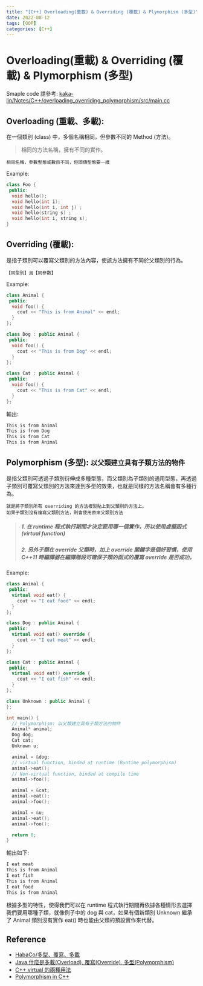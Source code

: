 ```yaml
---
title: "[C++] Overloading(重載) & Overriding (覆載) & Plymorphism (多型)"
date: 2022-08-12
tags: [OOP]
categories: [C++]
---
```


# Overloading(重載) & Overriding (覆載) & Plymorphism (多型)

Smaple code 請參考: [kaka-lin/Notes/C++/overloading_overriding_polymorphism/src/main.cc ](https://github.com/kaka-lin/Notes/blob/master/C%2B%2B/overloading_overriding_polymorphism/src/main.cc)

## Overloading (重載、多載):

在一個類別 (class) 中，多個名稱相同，但參數不同的 Method (方法)。

> 相同的方法名稱，擁有不同的實作。

```
相同名稱，參數型態或數目不同，但回傳型態要一樣
```

Example:

```c++
class Foo {
 public:
  void hello();
  void hello(int i);
  void hello(int i, int j) ;
  void hello(string s) ;
  void hello(int i, string s);
}
```

## Overriding (覆載):

是指子類別可以覆寫父類別的方法內容，使該方法擁有不同於父類別的行為。

```
【同型別】且【同參數】
```

Example:

```c++
class Animal {
 public:
  void foo() {
    cout << "This is from Animal" << endl;
  }
};

class Dog : public Animal {
 public:
  void foo() {
    cout << "This is from Dog" << endl;
  }
};

class Cat : public Animal {
 public:
  void foo() {
    cout << "This is from Cat" << endl;
  }
};
```

輸出:

```sh
This is from Animal
This is from Dog
This is from Cat
This is from Animal
```

## Polymorphism (多型): `以父類建立具有子類方法的物件`

是指父類別可透過子類別衍伸成多種型態，而父類別為子類別的通用型態，再透過子類別可覆寫父類別的方法來達到多型的效果，也就是同樣的方法名稱會有多種行為。

```
就是將子類別所有 overriding 的方法複製貼上到父類別的方法上。
如果子類別沒有複寫父類別方法，則會使用原來父類別方法
```

> ##### 1. 在 runtime 程式執行期間才決定要用哪一個實作，所以使用虛擬函式 (virtual function)
> ##### 2. 另外子類在 override 父類時，加上 override 關鍵字是個好習慣，使用 C++11 時編譯器在編譯階段可確保子類的函式的覆寫 override 是否成功，

Example:

```c++
class Animal {
 public:
  virtual void eat() {
    cout << "I eat food" << endl;
  }
};

class Dog : public Animal {
 public:
  virtual void eat() override {
    cout << "I eat meat" << endl;
  }
};

class Cat : public Animal {
 public:
  virtual void eat() override {
    cout << "I eat fish" << endl;
  }
};

class Unknown : public Animal {
};

int main() {
  // Polymorphism: 以父類建立具有子類方法的物件
  Animal* animal;
  Dog dog;
  Cat cat;
  Unknown u;

  animal = &dog;
  // virtual function, binded at runtime (Runtime polymorphism)
  animal->eat();
  // Non-virtual function, binded at compile time
  animal->foo();

  animal = &cat;
  animal->eat();
  animal->foo();

  animal = &u;
  animal->eat();
  animal->foo();

  return 0;
}
```

輸出如下:

```sh
I eat meat
This is from Animal
I eat fish
This is from Animal
I eat food
This is from Animal
```

根據多型的特性，使得我們可以在 runtime 程式執行期間再依據各種情形去選擇我們要用哪種子類，就像例子中的 dog 與 cat，如果有個新類別 Unknown 繼承了 Animal 類別沒有實作 eat() 時也能由父類的預設實作來代替。

## Reference

- [HabaCo/多型、覆寫、多載](https://gist.github.com/HabaCo/a2c8ed62efc1b5d42a1c)
- [Java 什麼是多載(Overload), 覆寫(Override), 多型(Polymorphism)](https://matthung0807.blogspot.com/2018/02/java-overload.html)
- [C++ virtual 的兩種用法](https://shengyu7697.github.io/cpp-virtual/)
- [Polymorphism in C++](https://www.geeksforgeeks.org/polymorphism-in-c/)
